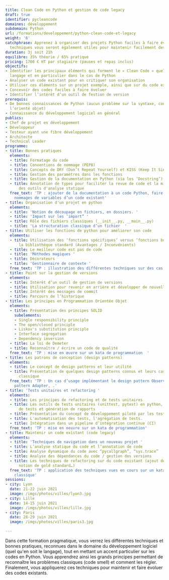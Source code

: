 ```yaml
---
title: Clean Code en Python et gestion de code legacy
draft: true
identifier: pycleancode
domaines: développement
subdomain: Python
url: /formations/developpement/python-clean-code-et-legacy
weight: '6'
catchphrase: Apprenez à organiser des projets Python faciles à faire évoluer.  Ces
  techniques vous seront également utiles pour maintenir facilement des projets complexes.
duration: 3j soit 21h
equilibre: 35% théorie / 65% pratique
pricing: 1700 € HT par stagiaire (pauses et repas inclus)
objectifs:
- Identifier les principaux éléments qui forment le « Clean Code » quel que soit le
  langage et en particulier dans le cas de Python
- Analyser un code existant pour en critiquer son organisation
- Utiliser ces éléments sur un projet exemple, ainsi que sur du code existant
- Concevoir des codes faciles à faire évoluer
- Identifier l’intérêt d’un outil de festion de version
prerequis:
- De bonnes connaissances de Python (aucun problème sur la syntaxe, connaissance de
  l’orienté objet)
- Connaissance du développement logiciel en général
publics:
- Chef de projet en développement
- Développeur
- Testeur ayant une fibre développement
- Architecte
- Technical Leader
programme:
- title: Bonnes pratiques
  elements:
  - title: Formatage du code
  - title: Conventions de nommage (PEP8)
  - title: Concepts de DRY (Don’t Repeat Yourself) et KISS (Keep It Single Stupid)
  - title: Gestion des paramètres dans les fonctions
  - title: Gestion de la documentation en Python (via les ‘Docstring’)
  - title: Annotation de types pour faciliter la revue de code et la mise en oeuvre
      des outils d'analyse statique
  free_text: 'TP : ajouter de la documentation à un code Python, faire évoluer les
    nommages de variables d’un code existant'
- title: Organisation d'un projet en python
  elements:
  - title: 'Notion de découpage en fichiers, en dossiers. '
  - title: 'Impact sur les ’import” '
  - title: Rôle des fichiers classiques (__init__.py, __main__.py)
  - title: 'La structuration classique d’un fichier  '
- title: Utiliser les fonctions de python pour améliorer son code
  elements:
  - title: Utilisation des ‘fonctions spécifiques’ versus ‘fonctions builtins’ de
      la bibliothèque standard (Avantages / Inconvénients)
  - title: Le meilleur code est pas de code
  - title: 'Méthodes magiques '
  - title: Décorateurs
  - title: 'Gestionnaire de contexte '
  free_text: 'TP : illustration des différentes techniques sur des cas simples'
- title: Point sur la gestion de versions
  elements:
  - title: Intérêt d’un outil de gestion de versions
  - title: Utilisation pour revenir en arrière et développer de nouvelles fonctionnalités
  - title: Intérêt des messages de commit
  - title: Parcours de l’historique
- title: Les principes en Programmation Orientée Objet
  elements:
  - title: Présentation des principes SOLID
    subelements:
    - Single responsibility principle
    - The open/closed principle
    - Liskov's substitution principle
    - Interface segregation
    - Dependency inversion
  - title: La loi de Demeter
  - title: Reconnaître / écrire un code de qualité
  free_text: 'TP : mise en œuvre sur un kata de programmation  '
- title: Les patrons de conception (design patterns)
  elements:
  - title: Le concept de design patterns et leur utilité
  - title: Présentation de quelques design patterns connus et leurs cas d’utilisation
      classique
  free_text: 'TP : Un cas d’usage implémentant le design pattern Observer,  le design
    pattern Adapter, .'
- title: 'Tests unitaires et refactoring '
  elements:
  - title: Les principes de refactoring et de tests unitaires
  - title: Les outils de tests unitaires (unittest, pytest) en python, notion de couverture
      de tests et génération de rapports
  - title: Présentation du concept de développement piloté par les tests (TDD)
  - title: L'automatisation des tests, l'agrégation de tests.
  - title: Intégration dans un pipeline d’intégration continue (CI)
  free_text: 'TP : mise en oeuvre sur un kata de programmation'
- title: Maintenir un code existant (code legacy)
  elements:
  - title: 'Techniques de navigation dans un nouveau projet '
  - title: L’analyse statique du code et l’annotation de code
  - title: Analyse dynamique du code avec “pycallgraph”, “sys.trace”
  - title: Analyse des dépendances du code / gestion des versions
  - title: Les techniques de refactoring sur du code existant (ajout de tests unitaires,
      notion de gold standard…)
  free_text: 'TP : application des techniques vues en cours sur un kata de programmation
    classique'
sessions:
- city: Lyon
  date: 21-22 juin 2021
  image: /imgs/photos/villes/lyon3.jpg
- city: Lille
  date: 14-15 juin 2021
  image: /imgs/photos/villes/lille.jpg
- city: Paris
  date: 28-29 juin 2021
  image: /imgs/photos/villes/paris3.jpg

---
```


Dans cette formation pragmatique, vous verrez les différentes techniques et bonnes pratiques, reconnues dans le domaine du développement logiciel (quel qu'en soit le langage), tout en mettant un accent particulier sur les codes en Python. Vous apprendrez ainsi les grands principes permettant de reconnaître les problèmes classiques (code smell) et comment les régler. Finalement, vous appliquerez ces techniques pour maintenir et faire évoluer des codes existants. 

